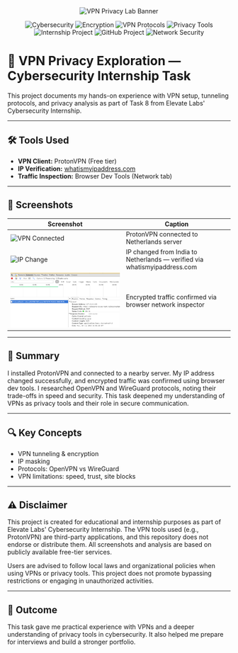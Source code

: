 <div align="center">
  <img src="banner.png" alt="VPN Privacy Lab Banner" />
</div>

<div align="center">

  ![Cybersecurity](https://img.shields.io/badge/Cybersecurity-VPN%20Lab-blueviolet?style=for-the-badge&logo=security)
  ![Encryption](https://img.shields.io/badge/Encryption-AES256-critical?style=for-the-badge&logo=lock)
  ![VPN Protocols](https://img.shields.io/badge/Protocols-OpenVPN%20%7C%20WireGuard-brightgreen?style=for-the-badge&logo=protocols)
  ![Privacy Tools](https://img.shields.io/badge/Privacy-Tools-important?style=for-the-badge&logo=shield)
  ![Internship Project](https://img.shields.io/badge/Elevate%20Labs-Internship-yellow?style=for-the-badge&logo=graduation-cap)
  ![GitHub Project](https://img.shields.io/badge/GitHub-Repository-181717?style=for-the-badge&logo=github)
  ![Network Security](https://img.shields.io/badge/Network-Security-blue?style=for-the-badge&logo=network)

</div>

# 🔐 VPN Privacy Exploration — Cybersecurity Internship Task

This project documents my hands-on experience with VPN setup, tunneling protocols, and privacy analysis as part of Task 8 from Elevate Labs' Cybersecurity Internship.

---

## 🛠️ Tools Used
- **VPN Client:** ProtonVPN (Free tier)
- **IP Verification:** [whatismyipaddress.com](https://whatismyipaddress.com)
- **Traffic Inspection:** Browser Dev Tools (Network tab)

---

## 📸 Screenshots

| Screenshot | Caption |
|------------|---------|
| ![VPN Connected](vpn-connected.png) | ProtonVPN connected to Netherlands server |
| ![IP Change](ip-change.png) | IP changed from India to Netherlands — verified via whatismyipaddress.com |
| ![Encrypted Traffic](https-traffic.png) | Encrypted traffic confirmed via browser network inspector |

---

## 📝 Summary

I installed ProtonVPN and connected to a nearby server. My IP address changed successfully, and encrypted traffic was confirmed using browser dev tools. I researched OpenVPN and WireGuard protocols, noting their trade-offs in speed and security. This task deepened my understanding of VPNs as privacy tools and their role in secure communication.

---

## 🔍 Key Concepts
- VPN tunneling & encryption
- IP masking
- Protocols: OpenVPN vs WireGuard
- VPN limitations: speed, trust, site blocks

---

## ⚠️ Disclaimer

This project is created for educational and internship purposes as part of Elevate Labs' Cybersecurity Internship. The VPN tools used (e.g., ProtonVPN) are third-party applications, and this repository does not endorse or distribute them. All screenshots and analysis are based on publicly available free-tier services.

Users are advised to follow local laws and organizational policies when using VPNs or privacy tools. This project does not promote bypassing restrictions or engaging in unauthorized activities.

---

## 🏁 Outcome

This task gave me practical experience with VPNs and a deeper understanding of privacy tools in cybersecurity. It also helped me prepare for interviews and build a stronger portfolio.
